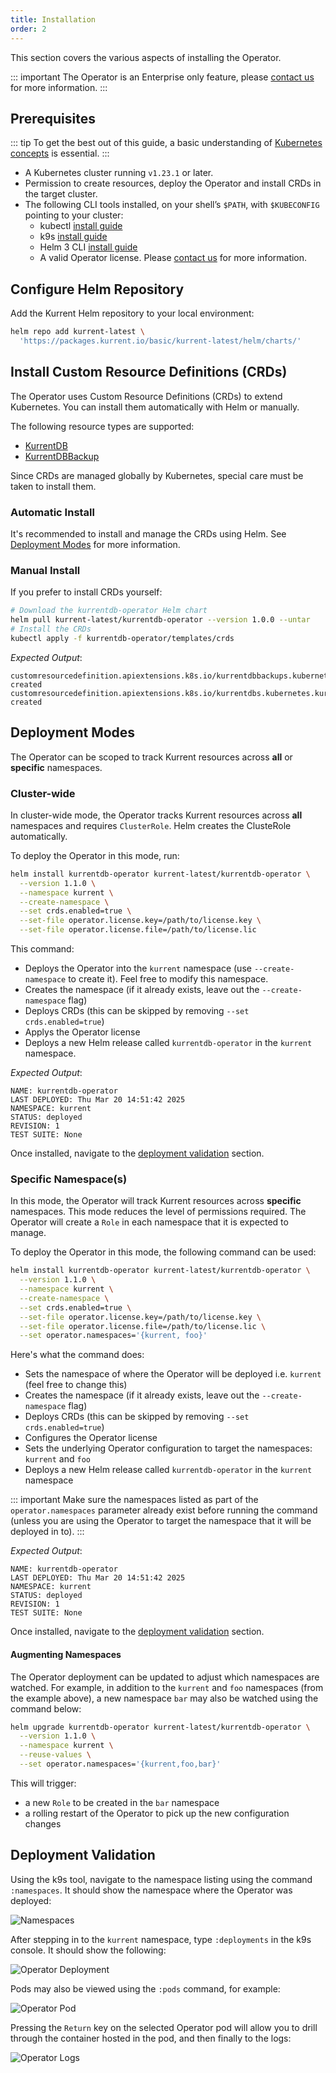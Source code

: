 ```yaml
---
title: Installation
order: 2
---
```


This section covers the various aspects of installing the Operator.

::: important
The Operator is an Enterprise only feature, please [contact us](https://www.kurrent.io/contact) for more information.
:::

## Prerequisites

::: tip
To get the best out of this guide, a basic understanding of [Kubernetes concepts](https://kubernetes.io/docs/concepts/) is essential.
:::

* A Kubernetes cluster running `v1.23.1` or later.
* Permission to create resources, deploy the Operator and install CRDs in the target cluster. 
* The following CLI tools installed, on your shell’s `$PATH`, with `$KUBECONFIG` pointing to your cluster: 
  * kubectl [install guide](https://kubernetes.io/docs/tasks/tools/install-kubectl)
  * k9s [install guide](https://k9scli.io/topics/install/)
  * Helm 3 CLI [install guide](https://helm.sh/docs/intro/install/)
  * A valid Operator license. Please [contact us](https://www.kurrent.io/contact) for more information.

## Configure Helm Repository

Add the Kurrent Helm repository to your local environment:

```bash
helm repo add kurrent-latest \
  'https://packages.kurrent.io/basic/kurrent-latest/helm/charts/'
```

## Install Custom Resource Definitions (CRDs)

The Operator uses Custom Resource Definitions (CRDs) to extend Kubernetes. You can install them automatically with Helm or manually.

The following resource types are supported:
- [KurrentDB](resource-types.md#kurrentdb)
- [KurrentDBBackup](resource-types.md#kurrentdbbackup)

Since CRDs are managed globally by Kubernetes, special care must be taken to install them.

### Automatic Install

It's recommended to install and manage the CRDs using Helm. See [Deployment Modes](#deployment-modes) for more information.

### Manual Install

If you prefer to install CRDs yourself:

```bash
# Download the kurrentdb-operator Helm chart
helm pull kurrent-latest/kurrentdb-operator --version 1.0.0 --untar
# Install the CRDs
kubectl apply -f kurrentdb-operator/templates/crds
```
*Expected Output*:
```
customresourcedefinition.apiextensions.k8s.io/kurrentdbbackups.kubernetes.kurrent.io created
customresourcedefinition.apiextensions.k8s.io/kurrentdbs.kubernetes.kurrent.io created
```

## Deployment Modes

The Operator can be scoped to track Kurrent resources across **all** or **specific** namespaces.

### Cluster-wide

In cluster-wide mode, the Operator tracks Kurrent resources across **all** namespaces and requires `ClusterRole`. Helm creates the ClusteRole automatically.

To deploy the Operator in this mode, run:

```bash
helm install kurrentdb-operator kurrent-latest/kurrentdb-operator \
  --version 1.1.0 \
  --namespace kurrent \
  --create-namespace \
  --set crds.enabled=true \
  --set-file operator.license.key=/path/to/license.key \
  --set-file operator.license.file=/path/to/license.lic
```

This command: 
- Deploys the Operator into the `kurrent` namespace (use `--create-namespace` to create it). Feel free to modify this namespace. 
- Creates the namespace (if it already exists, leave out the `--create-namespace` flag)
- Deploys CRDs (this can be skipped by removing `--set crds.enabled=true`)
- Applys the Operator license
- Deploys a new Helm release called `kurrentdb-operator` in the `kurrent` namespace.

*Expected Output*:
```
NAME: kurrentdb-operator
LAST DEPLOYED: Thu Mar 20 14:51:42 2025
NAMESPACE: kurrent
STATUS: deployed
REVISION: 1
TEST SUITE: None
```

Once installed, navigate to the [deployment validation](#deployment-validation) section.

### Specific Namespace(s)

In this mode, the Operator will track Kurrent resources across **specific** namespaces. This mode reduces the level of permissions required. The Operator will create a `Role` in each namespace that it is expected to manage.

To deploy the Operator in this mode, the following command can be used:

```bash
helm install kurrentdb-operator kurrent-latest/kurrentdb-operator \
  --version 1.1.0 \
  --namespace kurrent \
  --create-namespace \
  --set crds.enabled=true \
  --set-file operator.license.key=/path/to/license.key \
  --set-file operator.license.file=/path/to/license.lic \
  --set operator.namespaces='{kurrent, foo}'
```

Here's what the command does:
- Sets the namespace of where the Operator will be deployed i.e. `kurrent` (feel free to change this)
- Creates the namespace (if it already exists, leave out the `--create-namespace` flag)
- Deploys CRDs (this can be skipped by removing `--set crds.enabled=true`)
- Configures the Operator license
- Sets the underlying Operator configuration to target the namespaces: `kurrent` and `foo`
- Deploys a new Helm release called `kurrentdb-operator` in the `kurrent` namespace

::: important
Make sure the namespaces listed as part of the `operator.namespaces` parameter already exist before running the command (unless you are using the Operator to target the namespace that it will be deployed in to).
:::

*Expected Output*:
```
NAME: kurrentdb-operator
LAST DEPLOYED: Thu Mar 20 14:51:42 2025
NAMESPACE: kurrent
STATUS: deployed
REVISION: 1
TEST SUITE: None
```

Once installed, navigate to the [deployment validation](#deployment-validation) section.

#### Augmenting Namespaces

The Operator deployment can be updated to adjust which namespaces are watched. For example, in addition to the `kurrent` and `foo` namespaces (from the example above), a new namespace `bar` may also be watched using the command below:

```bash
helm upgrade kurrentdb-operator kurrent-latest/kurrentdb-operator \
  --version 1.1.0 \
  --namespace kurrent \
  --reuse-values \
  --set operator.namespaces='{kurrent,foo,bar}'
```

This will trigger:
- a new `Role` to be created in the `bar` namespace
- a rolling restart of the Operator to pick up the new configuration changes

## Deployment Validation

Using the k9s tool, navigate to the namespace listing using the command `:namespaces`. It should show the namespace where the Operator was deployed:

![Namespaces](images/install/namespace-list.png)

After stepping in to the `kurrent` namespace, type `:deployments` in the k9s console. It should show the following:

![Operator Deployment](images/install/deployments-list.png)

Pods may also be viewed using the `:pods` command, for example:

![Operator Pod](images/install/pods-list.png)

Pressing the `Return` key on the selected Operator pod will allow you to drill through the container hosted in the pod, and then finally to the logs:

![Operator Logs](images/install/logs.png)